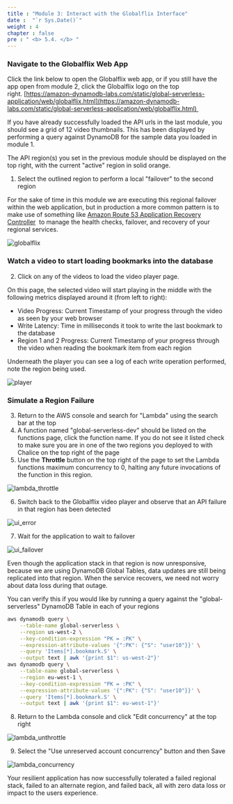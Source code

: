 ```yaml
---
title : "Module 3: Interact with the Globalflix Interface"
date :  "`r Sys.Date()`" 
weight : 4
chapter : false
pre : " <b> 5.4. </b> "
---
```



### Navigate to the Globalflix Web App

Click the link below to open the Globalflix web app, or if you still have the app open from module 2, click the Globalflix logo on the top right. [https://amazon-dynamodb-labs.com/static/global-serverless-application/web/globalflix.html](https://amazon-dynamodb-labs.com/static/global-serverless-application/web/globalflix.html) 

If you have already successfully loaded the API urls in the last module, you should see a grid of 12 video thumbnails. This has been displayed by performing a query against DynamoDB for the sample data you loaded in module 1.

The API region(s) you set in the previous module should be displayed on the top right, with the current "active" region in solid orange.

1. Select the outlined region to perform a local "failover" to the second region

For the sake of time in this module we are executing this regional failover within the web application, but in production a more common pattern is to make use of something like [Amazon Route 53 Application Recovery Controller](https://aws.amazon.com/route53/application-recovery-controller/)  to manage the health checks, failover, and recovery of your regional services.

![globalflix](/images/5/5.4/1.png)
### Watch a video to start loading bookmarks into the database

2. Click on any of the videos to load the video player page.

On this page, the selected video will start playing in the middle with the following metrics displayed around it (from left to right):

- Video Progress: Current Timestamp of your progress through the video as seen by your web browser
- Write Latency: Time in milliseconds it took to write the last bookmark to the database
- Region 1 and 2 Progress: Current Timestamp of your progress through the video when reading the bookmark item from each region

Underneath the player you can see a log of each write operation performed, note the region being used.

![player](/images/5/5.4/2.png)

### Simulate a Region Failure

3. Return to the AWS console and search for "Lambda" using the search bar at the top
4. A function named "global-serverless-dev" should be listed on the functions page, click the function name. If you do not see it listed check to make sure you are in one of the two regions you deployed to with Chalice on the top right of the page
5. Use the **Throttle** button on the top right of the page to set the Lambda functions maximum concurrency to 0, halting any future invocations of the function in this region.

![lambda_throttle](/images/5/5.4/3.png)

6. Switch back to the Globalflix video player and observe that an API failure in that region has been detected

![ui_error](/images/5/5.4/4.png)

7. Wait for the application to wait to failover

![ui_failover](/images/5/5.4/5.png)

Even though the application stack in that region is now unresponsive, because we are using DynamoDB Global Tables, data updates are still being replicated into that region. When the service recovers, we need not worry about data loss during that outage.

You can verify this if you would like by running a query against the "global-serverless" DynamoDB Table in each of your regions

```bash
aws dynamodb query \
    --table-name global-serverless \
    --region us-west-2 \
    --key-condition-expression "PK = :PK" \
    --expression-attribute-values '{":PK": {"S": "user10"}}' \
    --query 'Items[*].bookmark.S' \
    --output text | awk '{print $1": us-west-2"}'
aws dynamodb query \
    --table-name global-serverless \
    --region eu-west-1 \
    --key-condition-expression "PK = :PK" \
    --expression-attribute-values '{":PK": {"S": "user10"}}' \
    --query 'Items[*].bookmark.S' \
    --output text | awk '{print $1": eu-west-1"}'
```

8. Return to the Lambda console and click "Edit concurrency" at the top right

![lambda_unthrottle](/images/5/5.4/6.png)

9. Select the "Use unreserved account concurrency" button and then Save

![lambda_concurrency](/images/5/5.4/7.png)

Your resilient application has now successfully tolerated a failed regional stack, failed to an alternate region, and failed back, all with zero data loss or impact to the users experience.